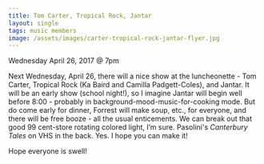 ```yaml
---
title: Tom Carter, Tropical Rock, Jantar
layout: single
tags: music members
image: /assets/images/carter-tropical-rock-jantar-flyer.jpg
---
```


Wednesday April 26, 2017 @ 7pm

Next Wednesday, April 26, there will a nice show at the luncheonette - Tom
Carter, Tropical Rock (Ka Baird and Camilla Padgett-Coles), and Jantar. It
will be an early show (school night!), so I imagine Jantar will begin well
before 8:00 - probably in background-mood-music-for-cooking mode. But do come
early for dinner, Forrest will make soup, etc., for everyone, and there will
be free booze - all the usual enticements. We can break out that good 99
cent-store rotating colored light, I’m sure. Pasolini's _Canterbury Tales_ on
VHS in the back. Yes. I hope you can make it!

Hope everyone is swell!
